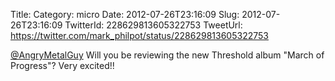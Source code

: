 Title: 
Category: micro
Date: 2012-07-26T23:16:09
Slug: 2012-07-26T23:16:09
TwitterId: 228629813605322753
TweetUrl: https://twitter.com/mark_philpot/status/228629813605322753

[@AngryMetalGuy](https://twitter.com/AngryMetalGuy) Will you be reviewing the new Threshold album "March of Progress"?  Very excited!!